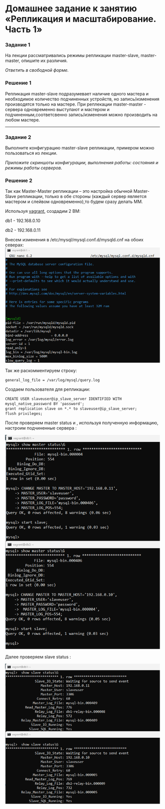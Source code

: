 # Домашнее задание к занятию «Репликация и масштабирование. Часть 1»


### Задание 1

На лекции рассматривались режимы репликации master-slave, master-master, опишите их различия.

*Ответить в свободной форме.*
### Решение 1

Репликация master-slave подразумевает наличие одного мастера и необходимое количество подчиненных устройств, но запись/изменения производятся только на мастере. 
При реплекации master-master - сервера одновременно выступают и мастером и подчиненным,соответсвенно запись/изменения можно производить на любом мастере.

---

### Задание 2

Выполните конфигурацию master-slave репликации, примером можно пользоваться из лекции.

*Приложите скриншоты конфигурации, выполнения работы: состояния и режимы работы серверов.*

### Решение 2

Так как Master-Master репликации – это настройка обычной Master-Slave репликации, только в обе стороны (каждый сервер является мастером и слейвом одновременно),то будем сразу делать ММ.

Используя [vagrant](./Vagrantfile), создадим 2 ВМ:

db1 - 192.168.0.10 

db2 - 192.168.0.11 

Внесем изменения в /etc/mysql/mysql.conf.d/mysqld.cnf на обоих северах:
![1.png](./1.png)

Так же раскомментируем строку:
```
general_log_file = /var/log/mysql/query.log
```
Создаем пользователя для репликации:

```
CREATE USER slaveuser@ip_slave_server IDENTIFIED WITH mysql_native_password BY 'password';
grant replication slave on *.* to slaveuser@ip_slave_server;
flush privileges;

```
После проверяем master status и , используя полученную информацию,   настроим подчиненные сервера :

![2.png](./2.png)

Далее проверяем slave status :

![3.png](./3.png)

